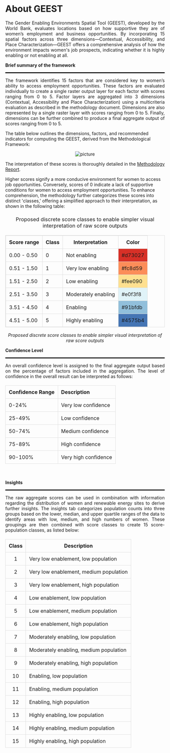 # About GEEST
<p align="justify">  
The Gender Enabling Environments Spatial Tool (GEEST), developed by the World Bank, evaluates locations based on how supportive they are of women’s employment and business opportunities. By incorporating 15 spatial factors across three dimensions—Contextual, Accessibility, and Place Characterization—GEEST offers a comprehensive analysis of how the environment impacts women's job prospects, indicating whether it is highly enabling or not enabling at all. 
</p>


**Brief summary of the framework** 
<hr style="height: 3px; background-color: black; border: none;">
<p align="justify">  
The framework identifies 15 factors that are considered key to women’s ability to access employment opportunities. These factors are evaluated individually to create a single raster output layer for each factor with scores ranging from 0 to 5. 
Factor layers are aggregated into 3 dimensions (Contextual, Accessibility and Place Characterization) using a multicriteria evaluation as described in the methodology document. Dimensions are also represented by a single raster layer with scores ranging from 0 to 5. Finally, dimensions can be further combined to produce a final aggregate output of scores ranging from 0 to 5. 
</p>

The table below outlines the dimensions, factors, and recommended indicators for computing the GEEST, derived from the Methodological Framework:

<p align="center">
  <img src="https://github.com/worldbank/GEEST/raw/main/docs/pictures/ReadMe/factors.jpg" alt="picture">
</p>

<p align="justify"> 
The interpretation of these scores is thoroughly detailed in the <a href="https://documents.worldbank.org/en/publication/documents-reports/documentdetail/099121123091527675/p1792120dc820d04409928040a279022b42">Methodology Report</a>.
</p>

Higher scores signify a more conducive environment for women to access job opportunities. Conversely, scores of 0 indicate a lack of supportive conditions for women to access employment opportunities. To enhance comprehension, the methodology further categorizes these scores into distinct 'classes,' offering a simplified approach to their interpretation, as shown in the following table:


<h3 style="text-align: center; font-weight: normal;">Proposed discrete score classes to enable simpler visual interpretation of raw score outputs</h3>

<table style="width: 100%; border-collapse: collapse; margin-top: 20px; border: 1px solid #ddd;">
  <thead>
    <tr>
      <th style="padding: 10px; border: 1px solid #ddd; text-align: center;">Score range</th>
      <th style="padding: 10px; border: 1px solid #ddd; text-align: center;">Class</th>
      <th style="padding: 10px; border: 1px solid #ddd; text-align: center;">Interpretation</th>
      <th style="padding: 10px; border: 1px solid #ddd; text-align: center;">Color</th>
    </tr>
  </thead>
  <tbody>
    <tr>
      <td style="padding: 10px; border: 1px solid #ddd;">0.00 - 0.50</td>
      <td style="padding: 10px; border: 1px solid #ddd;">0</td>
      <td style="padding: 10px; border: 1px solid #ddd;">Not enabling</td>
      <td style="background-color: #d73027; padding: 10px; border: 1px solid #ddd;">#d73027</td>
    </tr>
    <tr>
      <td style="padding: 10px; border: 1px solid #ddd;">0.51 - 1.50</td>
      <td style="padding: 10px; border: 1px solid #ddd;">1</td>
      <td style="padding: 10px; border: 1px solid #ddd;">Very low enabling</td>
      <td style="background-color: #fc8d59; padding: 10px; border: 1px solid #ddd;">#fc8d59</td>
    </tr>
    <tr>
      <td style="padding: 10px; border: 1px solid #ddd;">1.51 - 2.50</td>
      <td style="padding: 10px; border: 1px solid #ddd;">2</td>
      <td style="padding: 10px; border: 1px solid #ddd;">Low enabling</td>
      <td style="background-color: #fee090; padding: 10px; border: 1px solid #ddd;">#fee090</td>
    </tr>
    <tr>
      <td style="padding: 10px; border: 1px solid #ddd;">2.51 - 3.50</td>
      <td style="padding: 10px; border: 1px solid #ddd;">3</td>
      <td style="padding: 10px; border: 1px solid #ddd;">Moderately enabling</td>
      <td style="background-color: #e0f3f8; padding: 10px; border: 1px solid #ddd;">#e0f3f8</td>
    </tr>
    <tr>
      <td style="padding: 10px; border: 1px solid #ddd;">3.51 - 4.50</td>
      <td style="padding: 10px; border: 1px solid #ddd;">4</td>
      <td style="padding: 10px; border: 1px solid #ddd;">Enabling</td>
      <td style="background-color: #91bfdb; padding: 10px; border: 1px solid #ddd;">#91bfdb</td>
    </tr>
    <tr>
      <td style="padding: 10px; border: 1px solid #ddd;">4.51 - 5.00</td>
      <td style="padding: 10px; border: 1px solid #ddd;">5</td>
      <td style="padding: 10px; border: 1px solid #ddd;">Highly enabling</td>
      <td style="background-color: #4575b4; padding: 10px; border: 1px solid #ddd;">#4575b4</td>
    </tr>
  </tbody>
</table>

<p style="text-align: center; font-weight: normal;">
  <em>Proposed discrete score classes to enable simpler visual interpretation of raw score outputs</em>
</p>


**Confidence Level** 
<hr style="height: 3px; background-color: black; border: none;">
<p align="justify">  
An overall confidence level is assigned to the final aggregate output based on the percentage of factors included in the aggregation. The level of confidence in the overall result can be interpreted as follows: 
</p>
<table style="width: 100%; border-collapse: collapse; margin-top: 20px;">
  <thead>
    <tr>
      <th style="padding: 10px; border: 1px solid #ddd; text-align: left;">Confidence Range</th>
      <th style="padding: 10px; border: 1px solid #ddd; text-align: left;">Description</th>
    </tr>
  </thead>
  <tbody>
    <tr>
      <td style="padding: 10px; border: 1px solid #ddd;">0-24%</td>
      <td style="padding: 10px; border: 1px solid #ddd;">Very low confidence</td>
    </tr>
    <tr>
      <td style="padding: 10px; border: 1px solid #ddd;">25-49%</td>
      <td style="padding: 10px; border: 1px solid #ddd;">Low confidence</td>
    </tr>
    <tr>
      <td style="padding: 10px; border: 1px solid #ddd;">50-74%</td>
      <td style="padding: 10px; border: 1px solid #ddd;">Medium confidence</td>
    </tr>
    <tr>
      <td style="padding: 10px; border: 1px solid #ddd;">75-89%</td>
      <td style="padding: 10px; border: 1px solid #ddd;">High confidence</td>
    </tr>
    <tr>
      <td style="padding: 10px; border: 1px solid #ddd;">90-100%</td>
      <td style="padding: 10px; border: 1px solid #ddd;">Very high confidence</td>
    </tr>
  </tbody>
</table>

<br><br>
**Insights**
<hr style="height: 3px; background-color: black; border: none;">
<p align="justify"> 
The raw aggregate scores can be used in combination with information regarding the distribution of women and renewable energy sites to derive further insights. The insights tab categorizes population counts into three groups based on the lower, median, and upper quartile ranges of the data to identify areas with low, medium, and high numbers of women. These groupings are then combined with score classes to create 15 score-population classes, as listed below:
</p>

<table style="width: 100%; border-collapse: collapse; margin-top: 20px;">
  <thead>
    <tr>
      <th style="padding: 10px; border: 1px solid #ddd; text-align: center;">Class</th>
      <th style="padding: 10px; border: 1px solid #ddd; text-align: center;">Description</th>
    </tr>
  </thead>
  <tbody>
    <tr>
      <td style="padding: 10px; border: 1px solid #ddd; text-align: center;">1</td>
      <td style="padding: 10px; border: 1px solid #ddd;">Very low enablement, low population</td>
    </tr>
    <tr>
      <td style="padding: 10px; border: 1px solid #ddd; text-align: center;">2</td>
      <td style="padding: 10px; border: 1px solid #ddd;">Very low enablement, medium population</td>
    </tr>
    <tr>
      <td style="padding: 10px; border: 1px solid #ddd; text-align: center;">3</td>
      <td style="padding: 10px; border: 1px solid #ddd;">Very low enablement, high population</td>
    </tr>
    <tr>
      <td style="padding: 10px; border: 1px solid #ddd; text-align: center;">4</td>
      <td style="padding: 10px; border: 1px solid #ddd;">Low enablement, low population</td>
    </tr>
    <tr>
      <td style="padding: 10px; border: 1px solid #ddd; text-align: center;">5</td>
      <td style="padding: 10px; border: 1px solid #ddd;">Low enablement, medium population</td>
    </tr>
    <tr>
      <td style="padding: 10px; border: 1px solid #ddd; text-align: center;">6</td>
      <td style="padding: 10px; border: 1px solid #ddd;">Low enablement, high population</td>
    </tr>
    <tr>
      <td style="padding: 10px; border: 1px solid #ddd; text-align: center;">7</td>
      <td style="padding: 10px; border: 1px solid #ddd;">Moderately enabling, low population</td>
    </tr>
    <tr>
      <td style="padding: 10px; border: 1px solid #ddd; text-align: center;">8</td>
      <td style="padding: 10px; border: 1px solid #ddd;">Moderately enabling, medium population</td>
    </tr>
    <tr>
      <td style="padding: 10px; border: 1px solid #ddd; text-align: center;">9</td>
      <td style="padding: 10px; border: 1px solid #ddd;">Moderately enabling, high population</td>
    </tr>
    <tr>
      <td style="padding: 10px; border: 1px solid #ddd; text-align: center;">10</td>
      <td style="padding: 10px; border: 1px solid #ddd;">Enabling, low population</td>
    </tr>
    <tr>
      <td style="padding: 10px; border: 1px solid #ddd; text-align: center;">11</td>
      <td style="padding: 10px; border: 1px solid #ddd;">Enabling, medium population</td>
    </tr>
    <tr>
      <td style="padding: 10px; border: 1px solid #ddd; text-align: center;">12</td>
      <td style="padding: 10px; border: 1px solid #ddd;">Enabling, high population</td>
    </tr>
    <tr>
      <td style="padding: 10px; border: 1px solid #ddd; text-align: center;">13</td>
      <td style="padding: 10px; border: 1px solid #ddd;">Highly enabling, low population</td>
    </tr>
    <tr>
      <td style="padding: 10px; border: 1px solid #ddd; text-align: center;">14</td>
      <td style="padding: 10px; border: 1px solid #ddd;">Highly enabling, medium population</td>
    </tr>
    <tr>
      <td style="padding: 10px; border: 1px solid #ddd; text-align: center;">15</td>
      <td style="padding: 10px; border: 1px solid #ddd;">Highly enabling, high population</td>
    </tr>
  </tbody>
</table>

